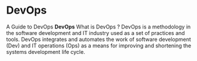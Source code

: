 # DevOps
A Guide to DevOps
**DevOps**
What is DevOps ?
DevOps is a methodology in the software development and IT industry used as a set of practices and tools. DevOps integrates and automates the work of software development (Dev) and IT operations (Ops) as a means for improving and shortening the systems development life cycle.
